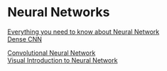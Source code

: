 # Neural Networks

<a href="https://hackernoon.com/everything-you-need-to-know-about-neural-networks-8988c3ee4491"> Everything you need to know about Neural Network </a><br>
<a href="https://www.analyticsvidhya.com/blog/2022/03/introduction-to-densenets-dense-cnn/?utm_source=linkedin&utm_medium=social&utm_campaign=new-article&utm_content=B&custom=LBI1394"> 
Dense CNN </a><br>

<a href="https://stanford.edu/~shervine/teaching/cs-230/cheatsheet-convolutional-neural-networks"> Convolutional Neural Network </a> <br>
<a href="https://jalammar.github.io/visual-interactive-guide-basics-neural-networks/"> Visual Introduction to Neural Network </a>
